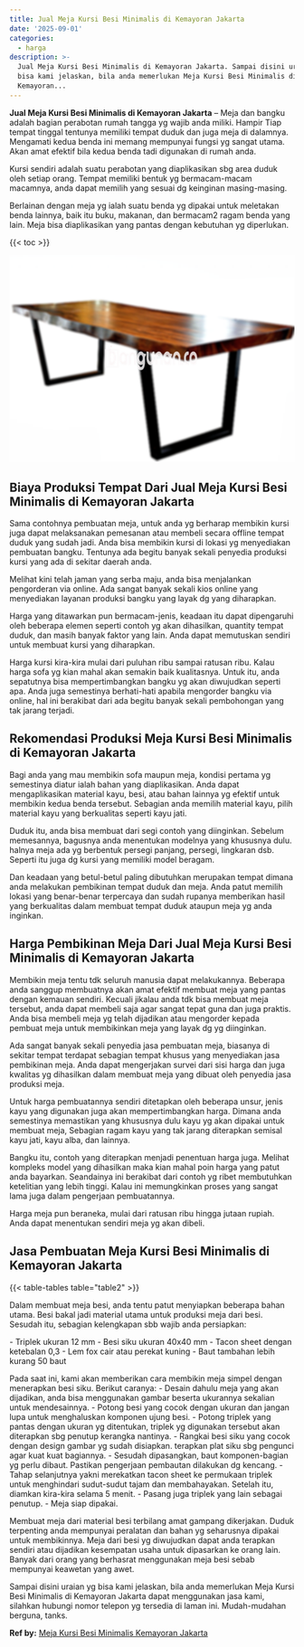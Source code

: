 ```yaml
---
title: Jual Meja Kursi Besi Minimalis di Kemayoran Jakarta
date: '2025-09-01'
categories:
  - harga
description: >-
  Jual Meja Kursi Besi Minimalis di Kemayoran Jakarta. Sampai disini uraian yg
  bisa kami jelaskan, bila anda memerlukan Meja Kursi Besi Minimalis di
  Kemayoran...
---
```


**Jual Meja Kursi Besi Minimalis di Kemayoran Jakarta** – Meja dan bangku adalah bagian perabotan rumah tangga yg wajib anda miliki. Hampir Tiap tempat tinggal tentunya memiliki tempat duduk dan juga meja di dalamnya. Mengamati kedua benda ini memang mempunyai fungsi yg sangat utama. Akan amat efektif bila kedua benda tadi digunakan di rumah anda.

Kursi sendiri adalah suatu perabotan yang diaplikasikan sbg area duduk oleh setiap orang. Tempat memiliki bentuk yg bermacam-macam macamnya, anda dapat memilih yang sesuai dg keinginan masing-masing.

Berlainan dengan meja yg ialah suatu benda yg dipakai untuk meletakan benda lainnya, baik itu buku, makanan, dan bermacam2 ragam benda yang lain. Meja bisa diaplikasikan yang pantas dengan kebutuhan yg diperlukan.

{{< toc >}}

![Jual Meja Kursi Besi Minimalis di Kemayoran Jakarta](/images/jual-meja-besi-murah23.png)

## Biaya Produksi Tempat Dari Jual Meja Kursi Besi Minimalis di Kemayoran Jakarta

Sama contohnya pembuatan meja, untuk anda yg berharap membikin kursi juga dapat melaksanakan pemesanan atau membeli secara offline tempat duduk yang sudah jadi. Anda bisa membikin kursi di lokasi yg menyediakan pembuatan bangku. Tentunya ada begitu banyak sekali penyedia produksi kursi yang ada di sekitar daerah anda.

Melihat kini telah jaman yang serba maju, anda bisa menjalankan pengorderan via online. Ada sangat banyak sekali kios online yang menyediakan layanan produksi bangku yang layak dg yang diharapkan.

Harga yang ditawarkan pun bermacam-jenis, keadaan itu dapat dipengaruhi oleh beberapa elemen seperti contoh yg akan dihasilkan, quantity tempat duduk, dan masih banyak faktor yang lain. Anda dapat memutuskan sendiri untuk membuat kursi yang diharapkan.

Harga kursi kira-kira mulai dari puluhan ribu sampai ratusan ribu. Kalau harga sofa yg kian mahal akan semakin baik kualitasnya. Untuk itu, anda sepatutnya bisa mempertimbangkan bangku yg akan diwujudkan seperti apa. Anda juga semestinya berhati-hati apabila mengorder bangku via online, hal ini berakibat dari ada begitu banyak sekali pembohongan yang tak jarang terjadi.

## Rekomendasi Produksi Meja Kursi Besi Minimalis di Kemayoran Jakarta

Bagi anda yang mau membikin sofa maupun meja, kondisi pertama yg semestinya diatur ialah bahan yang diaplikasikan. Anda dapat mengaplikasikan material kayu, besi, atau bahan lainnya yg efektif untuk membikin kedua benda tersebut. Sebagian anda memilih material kayu, pilih material kayu yang berkualitas seperti kayu jati.

Duduk itu, anda bisa membuat dari segi contoh yang diinginkan. Sebelum memesannya, bagusnya anda menentukan modelnya yang khususnya dulu. halnya meja ada yg berbentuk persegi panjang, persegi, lingkaran dsb. Seperti itu juga dg kursi yang memiliki model beragam.

Dan keadaan yang betul-betul paling dibutuhkan merupakan tempat dimana anda melakukan pembikinan tempat duduk dan meja. Anda patut memilih lokasi yang benar-benar terpercaya dan sudah rupanya memberikan hasil yang berkualitas dalam membuat tempat duduk ataupun meja yg anda inginkan.

## Harga Pembikinan Meja Dari Jual Meja Kursi Besi Minimalis di Kemayoran Jakarta

Membikin meja tentu tdk seluruh manusia dapat melakukannya. Beberapa anda sanggup membuatnya akan amat efektif membuat meja yang pantas dengan kemauan sendiri. Kecuali jikalau anda tdk bisa membuat meja tersebut, anda dapat membeli saja agar sangat tepat guna dan juga praktis. Anda bisa membeli meja yg telah dijadikan atau mengorder kepada pembuat meja untuk membikinkan meja yang layak dg yg diinginkan.

Ada sangat banyak sekali penyedia jasa pembuatan meja, biasanya di sekitar tempat terdapat sebagian tempat khusus yang menyediakan jasa pembikinan meja. Anda dapat mengerjakan survei dari sisi harga dan juga kwalitas yg dihasilkan dalam membuat meja yang dibuat oleh penyedia jasa produksi meja.

Untuk harga pembuatannya sendiri ditetapkan oleh beberapa unsur, jenis kayu yang digunakan juga akan mempertimbangkan harga. Dimana anda semestinya memastikan yang khususnya dulu kayu yg akan dipakai untuk membuat meja, Sebagian ragam kayu yang tak jarang diterapkan semisal kayu jati, kayu alba, dan lainnya.

Bangku itu, contoh yang diterapkan menjadi penentuan harga juga. Melihat kompleks model yang dihasilkan maka kian mahal poin harga yang patut anda bayarkan. Seandainya ini berakibat dari contoh yg ribet membutuhkan ketelitian yang lebih tinggi. Kalau ini memungkinkan proses yang sangat lama juga dalam pengerjaan pembuatannya.

Harga meja pun beraneka, mulai dari ratusan ribu hingga jutaan rupiah. Anda dapat menentukan sendiri meja yg akan dibeli.

## Jasa Pembuatan Meja Kursi Besi Minimalis di Kemayoran Jakarta

{{< table-tables table="table2" >}}

Dalam membuat meja besi, anda tentu patut menyiapkan beberapa bahan utama. Besi bakal jadi material utama untuk produksi meja dari besi. Sesudah itu, sebagian kelengkapan sbb wajib anda persiapkan:

\- Triplek ukuran 12 mm - Besi siku ukuran 40x40 mm - Tacon sheet dengan ketebalan 0,3 - Lem fox cair atau perekat kuning - Baut tambahan lebih kurang 50 baut

Pada saat ini, kami akan memberikan cara membikin meja simpel dengan menerapkan besi siku. Berikut caranya: - Desain dahulu meja yang akan dijadikan, anda bisa menggunakan gambar beserta ukurannya sekalian untuk mendesainnya. - Potong besi yang cocok dengan ukuran dan jangan lupa untuk menghaluskan komponen ujung besi. - Potong triplek yang pantas dengan ukuran yg ditentukan, triplek yg digunakan tersebut akan diterapkan sbg penutup kerangka nantinya. - Rangkai besi siku yang cocok dengan design gambar yg sudah disiapkan. terapkan plat siku sbg pengunci agar kuat kuat bagiannya. - Sesudah dipasangkan, baut komponen-bagian yg perlu dibaut. Pastikan pengerjaan pembautan dilakukan dg kencang. - Tahap selanjutnya yakni merekatkan tacon sheet ke permukaan triplek untuk menghindari sudut-sudut tajam dan membahayakan. Setelah itu, diamkan kira-kira selama 5 menit. - Pasang juga triplek yang lain sebagai penutup. - Meja siap dipakai.

Membuat meja dari material besi terbilang amat gampang dikerjakan. Duduk terpenting anda mempunyai peralatan dan bahan yg seharusnya dipakai untuk membikinnya. Meja dari besi yg diwujudkan dapat anda terapkan sendiri atau dijadikan kesempatan usaha untuk dipasarkan ke orang lain. Banyak dari orang yang berhasrat menggunakan meja besi sebab mempunyai keawetan yang awet.

Sampai disini uraian yg bisa kami jelaskan, bila anda memerlukan Meja Kursi Besi Minimalis di Kemayoran Jakarta dapat menggunakan jasa kami, silahkan hubungi nomor telepon yg tersedia di laman ini. Mudah-mudahan berguna, tanks.

**Ref by:** [Meja Kursi Besi Minimalis Kemayoran Jakarta](https://id.wikipedia.org/wiki/Meja)

